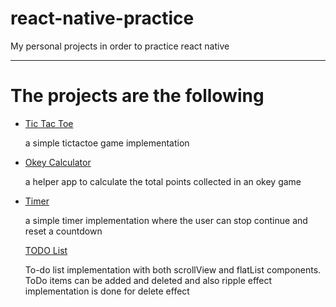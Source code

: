 # react-native-practice

<p>My personal projects in order to practice react native</p>
<hr/>
<h1>The projects are the following</h1>
<ul>
<li>
<a href="https://github.com/YigitEkin/react-native-pratice/tree/master/tictactoe">Tic Tac Toe<a/>
<p>a simple tictactoe game implementation</p>
</li>
<li>
<a href="https://github.com/YigitEkin/react-native-pratice/tree/master/okeyCalculator">Okey Calculator<a/>
<p>a helper app to calculate the total points collected in an okey game</p>
</li>
 <li>
<a href="https://github.com/YigitEkin/react-native-pratice/tree/master/timer">Timer<a/>
<p>a simple timer implementation where the user can stop continue and reset a countdown</p>
</li>
<a href="https://github.com/YigitEkin/react-native-pratice/tree/master/ToDoList">TODO List<a/>
<p>To-do list implementation with both scrollView and flatList components. ToDo items can be added and deleted and also ripple effect implementation is done for delete effect</p>
</li>
<ul>
